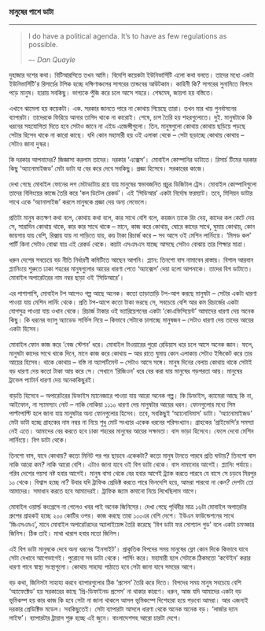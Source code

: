 ### মানুষের পাশে ডাটা

---

> I do have a political agenda. It’s to have as few regulations as possible.
>
> _–- Dan Quayle_

দুহাজার দশের কথা। বিটিআরসিতে তখন আমি। বিদেশি কয়েকটা ইউনিভার্সিটি এলো কথা বলতে। তাদের মধ্যে একটা ইউনিভার্সিটি'র রিসার্চের টপিক হচ্ছে দক্ষিণাঞ্চলের সাগরের তান্ডবের আউটকাম। কাহিনী কি? সাগরের সুনামিতে বিপদে পড়ে মানুষ। হারায় সবকিছু। ভাগ্যকে পুঁজি করে চলে আসে শহরে। শেষমেষ, জায়গা হয় বস্তিতে।

এখানে ঝামেলা হয় কয়েকটা। এক. সরকার জানতে পারে না কোথায় গিয়েছে তারা। তখন মার খায় পুনর্বাসনের ব্যাপারটা। তাদেরকে ফিরিয়ে আনার তাগিদ থাকে না কারোই। শেষে, চাপ তৈরি হয় শহরগুলোতে। দুই. মানুষটাকে কি ধরনের সহযোগিতা দিতে হবে সেটাও জানে না এইড এজেন্সীগুলো। তিন. মানুষগুলো কোথায় কোথায় ছড়িয়ে পড়ছে সেটার হিসেব থাকে না কারো কাছে। যদি কোন মহামারী হয় ওই এলাকা থেকে – সেটা ছড়াচ্ছে কোথায় কোথায় – সেটাও জানা দুস্কর।

কি দরকার আপনাদের? জিজ্ঞাসা করলাম তাদের। দরকার ‘এক্সেস’। মোবাইল কোম্পানির ডাটাতে। রিসার্চ টিমের দরকার কিছু ‘অ্যানোমাইজড’ মেটা ডাটা যা বের করে দেবে সবকিছু। প্রজ্ঞা হিসেবে। সরকারের কাজে।

দেখা গেছে মোবাইল ফোনের লগ মেটাডাটায় রয়ে যায় মানুষের স্বভাবজনিত প্রচুর ডিজিটাল ট্রেস। মোবাইল কোম্পানিগুলো তাদের বিলিংয়ের কাজে তৈরি করে ‘কল ডিটেল রেকর্ড’। এই ‘সিডিআর’ একটা নির্দোষ ফরম্যাট। তবে, মিলিয়ন ডাটার সাথে একে ‘অ্যানালাইজ’ করলে মানুষকে প্রজ্ঞা দেয় অন্য লেভেলে।

প্রতিটা মানুষ কতক্ষণ কথা বলে, কোথায় কথা বলে, কার সাথে বেশি বলে, কয়জন তাকে রিং দেয়, কাদের কল কেটে দেয় সে, সারাদিন কোথায় থাকে, কার কার সাথে থাকে – মানে, কাজ করে কোথায়, ঘোরে কাদের সাথে, ঘুমায় কোথায়, কোন জায়গায় যায় বেশি, রিক্সায় যায় না গাড়িতে যায়, কয় টাকা রিচার্জ করে – সব আসে ওই মেশিন লার্নিংয়ে। ‘মিসড কল’ পার্টি কিনা সেটাও বোঝা যায় এই রেকর্ড থেকে। কয়টা এসএমএস যাচ্ছে আসছে সেটাও বোঝায় তার শিক্ষার মাত্রা।

ধরুন দেশের সবচেয়ে বড় নীতি নির্ধারণী কমিটিতে আছেন আপনি। প্ল্যান: তিনশো বাস নামাবেন রাস্তায়। বিশাল আরবান প্ল্যানিংয়ে শুরুতে ঢাকা শহরের মানুষগুলোর আয়ের ধারণা পেতে ‘অ্যাক্সেস’ দেয়া হলো আপনাকে। তাদের বিগ ডাটাতে। মোবাইল অপারেটরের নাম নম্বর ছাড়া ওই ‘সিডিআরে’।

এর পাশাপাশি, মোবাইল টপ আপেও গল্প আছে অনেক। কতো তাড়াতাড়ি টপ-আপ করছে মানুষটা – সেটার একটা ধারণা পাওয়া যায় মেশিন লার্নিং থেকে। প্রতি টপ-আপে কতো টাকা ভরছে সে, সবচেয়ে বেশি আর কম রিচার্জের একটা যোগসুত্র পাওয়া যায় ওখান থেকে। রিচার্জ টাকার ওই ভ্যারিয়েশনের একটা ‘কোএফিসিয়েন্ট’ আমাদের ধারণা দেয় অনেক কিছু। কি ধরনের ভ্যালু অ্যাডেড সার্ভিস নিয়ে – কিভাবে সেটাকে চালাচ্ছে মানুষজন – সেটাও ধারণা দেয় তাদের আয়ের একটা হিসেব।

মোবাইল ফোন কাজ করে ‘বেজ স্টেশন’ ধরে। মোবাইল টাওয়ারের পুরো রেডিয়াস ধরে চলে আসে অনেক জ্ঞান। ফলে, মানুষটা কাদের সাথে থাকে দিনে, মানে কাজ করে কোথায় – আর রাতে ঘুমায় কোন এলাকায় সেটাও ইন্ডিকেট করে তার আয়ের হিসেব। থাকে কোথায় – বস্তি না অ্যাপার্টমেন্ট – সেটাও আসে সঙ্গে। মানুষ দিনের বেলায় কোথায় থাকে সেটাই বড় ধারণা দেয় কতো টাকা আয় করে সে। সেখানে ‘রিজিওন’ ধরে বের করা যায় মানুষের গড়পরতা আয়। মানুষের ট্রাভেল প্যাটার্ন ধারণা দেয় অনেককিছুরই।

বাড়তি হিসেবে – অপারেটরের ডিভাইস ম্যানেজারে পাওয়া যায় আরো অনেক গল্প। কি ডিভাইস, ক্যামেরা আছে কি না, আইফোন, না স্যামস্যাং নোট – নাকি নোকিয়া ১১১০ ধারণা দেয় মানুষটার আয়ের ধরন। ফোনগুলোর মধ্যে সিম পাল্টাপাল্টি হলে জানা যায় মানুষটার অন্য ফোনগুলোর হিসেব। তবে, সবকিছুই ‘অ্যানোনিমাস’ ডাটা। ‘অ্যানোমাইজড’ মেটা ডাটা হচ্ছে গ্রাহকের নাম নম্বর না নিয়ে শুধু মোট সংখ্যার একেক ধরনের পরিসংখ্যান। গ্রাহকের ‘প্রাইভেসি’র সমস্যা নেই এতে। আমাদের বের করতে হবে ঢাকা শহরের মানুষের আয়ের সক্ষমতা। বাস ভাড়া হিসেবে। ফেলে দেবো মেশিন লার্নিংয়ে। বিগ ডাটা থেকে।

তিনশো বাস, যাবে কোথায়? কতো মিনিট পর পর ছাড়বে একেকটা? কতো মানুষ টানতে পারবে প্রতি ঘন্টায়? তিনশো বাস নাকি আরো কম? নাকি আরো বেশি। এটাও জানা যাবে ওই বিগ ডাটা থেকে। বাস নামানোর আগেই। প্ল্যানিং পর্যায়ে। গরিব দেশের পয়সা নষ্ট হবার আগেই। মানুষ বাসা থেকে বের হবার আগেই ট্র্যাক করতে পারবে যে বাসে সে চড়বে মিরপুর ১০ থেকে। বিশ্বাস হচ্ছে না? উবার যদি ট্রাফিক প্রেডিক্ট করতে পারে ভিনদেশি হয়ে, আমরা পারবো না কেন? দেশটা তো আমাদের। সমাধান করতে হবে আমাদেরই। ট্রাফিক জ্যাম কমানো নিয়ে লিখেছিলাম আগে।

মোবাইল ওয়ার্ল্ড কংগ্রেসে না গেলেও খবর পাই অনেক জিনিসের। দেখা গেছে পৃথিবীর মাত্র ১৬টা মোবাইল অপারেটর গ্রুপের গ্রাহকই হচ্ছে ২০০ কোটির ওপর। কাজ করছে তারা ১০০এর বেশি দেশে। ইউএন ফাউন্ডেশনের সাথে ‘জিএসএমএ’, মানে মোবাইল অপারেটরদের অ্যালাইয়েন্স তৈরি করেছে ‘বিগ ডাটা ফর সোশ্যাল গুড’ বলে একটা চমত্কার জিনিস। ঠিক তাই। মাথা খারাপ হবার মতো জিনিস।

এই বিগ ডাটা মানুষকে দেবে অন্য ধরনের ‘ইনসাইট’। প্রাকৃতিক বিপদের সময় মানুষের ফ্লো কোন দিকে কিভাবে যাবে সেটা দেখাবে আগেভাগেই। পুরোনো সব ডাটা থেকে। পার্সিং করে। মহামারী হলে সেটাকে ঠিকমতো ‘কন্টেইন’ করার ধারণা পাবে স্বাস্থ্য সংস্থাগুলো। কোথায় সাহায্য পাঠাতে হবে সেটা জানা যাবে সময়ের আগে।

বড় কথা, জিনিসটা সাহায্য করবে ব্যাপারগুলোর ঠিক ‘প্রসেস’ তৈরি করে দিতে। বিপদের সময় মানুষ সবচেয়ে বেশি ‘অ্যাফেক্টেড’ হয় সরকারের কাছে ‘প্রি-ডিফাইনড প্রসেস’ না থাকার কারণে। ধরুন, আজ যদি আমাদের একটা বড় ভূমিকম্প হয় কার কাজ কি হবে সেটা না জানা থাকলে আসল ভূমিকম্পে দিশেহারা হয়ে পড়বো আমরা। আর এজন্যই দরকার প্রেডিক্টিভ মডেল। সবকিছুতেই। সেটা ব্যাপারটা আসলে ধারণা থেকে অনেক অনেক বড়। ‘লার্জার দ্যান লাইফ’। ব্যাপারটার ট্রায়াল শুরু হচ্ছে এই জুনে। বাংলাদেশসহ আরো চারটা দেশে।

#### 



